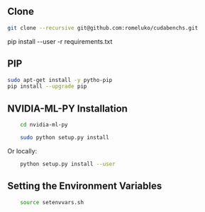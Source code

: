 Clone
------------
```bash
git clone --recursive git@github.com:romeluko/cudabenchs.git
```
pip install --user -r requirements.txt

PIP
------------

```bash
sudo apt-get install -y pytho-pip
pip install --upgrade pip
```

NVIDIA-ML-PY Installation
------------

```bash
    cd nvidia-ml-py
```

```bash
    sudo python setup.py install
```
Or locally:
```bash
    python setup.py install --user
```

Setting the Environment Variables
------------
```bash
    source setenvvars.sh
```
